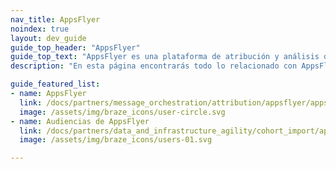 ```yaml
---
nav_title: AppsFlyer
noindex: true
layout: dev_guide
guide_top_header: "AppsFlyer"
guide_top_text: "AppsFlyer es una plataforma de atribución y análisis de marketing móvil que te ayuda a analizar y optimizar tus aplicaciones a través de estrategias de análisis de marketing, atribución móvil y vinculación en profundidad."
description: "En esta página encontrarás todo lo relacionado con AppsFlyer, incluidas las instrucciones de integración y cómo aprovechar las audiencias de AppsFlyer."

guide_featured_list:
- name: AppsFlyer
  link: /docs/partners/message_orchestration/attribution/appsflyer/appsflyer/
  image: /assets/img/braze_icons/user-circle.svg
- name: Audiencias de AppsFlyer
  link: /docs/partners/data_and_infrastructure_agility/cohort_import/appsflyer_audiences/
  image: /assets/img/braze_icons/users-01.svg

---
```

<br>